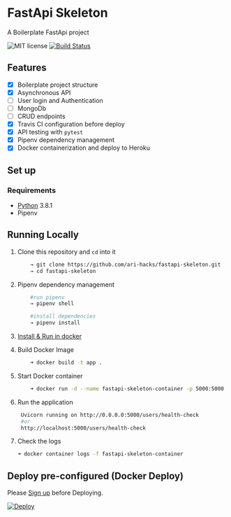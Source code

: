 # FastApi Skeleton
A Boilerplate FastApi project

![MIT license](https://img.shields.io/badge/License-MIT-blue.svg) [![Build Status](https://api.travis-ci.com/ari-hacks/fastapi-skeleton.svg?branch=master)](https://travis-ci.com/ari-hacks/fastapi-skeleton)


## Features 
- [x] Boilerplate project structure  
- [x] Asynchronous API 
- [ ] User login and Authentication 
- [ ] MongoDb 
- [ ] CRUD endpoints 
- [x] Travis CI configuration before deploy 
- [x] API testing with `pytest` 
- [x] Pipenv dependency management 
- [x] Docker containerization and deploy to Heroku   

## Set up

### Requirements

- [Python](https://www.python.org/) 3.8.1
- Pipenv

## Running Locally 

1. Clone this repository and `cd` into it

    ```bash
        → git clone https://github.com/ari-hacks/fastapi-skeleton.git
        → cd fastapi-skeleton
    ```
2. Pipenv dependency management 
    ```bash
        #run pipenv 
        → pipenv shell
    ```
    ```bash
        #install dependencies  
        → pipenv install
    ```

3. [Install & Run in docker](https://hub.docker.com/) 
4. Build Docker Image 
    ```bash
        ➜ docker build -t app .
    ```
5. Start Docker container 
    ```bash
        ➜ docker run -d --name fastapi-skeleton-container -p 5000:5000 app
    ```
6. Run the application
   ```bash 
    Uvicorn running on http://0.0.0.0:5000/users/health-check 
    #or 
    http://localhost:5000/users/health-check
   ```
7. Check the logs 
   ```bash 
   ➜ docker container logs -f fastapi-skeleton-container
   ```

## Deploy pre-configured (Docker Deploy)

Please [Sign up](https://www.heroku.com/)  before Deploying. 

 [![Deploy](https://www.herokucdn.com/deploy/button.svg)](https://heroku.com/deploy)                                               